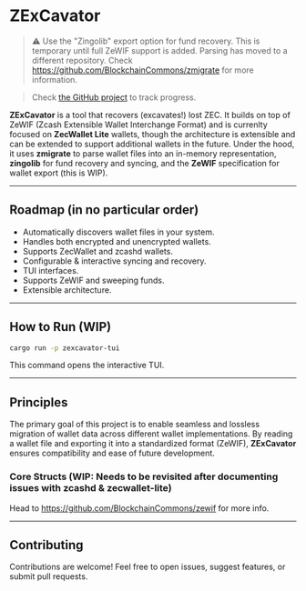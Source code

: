 # ZExCavator

> ⚠️ Use the "Zingolib" export option for fund recovery. This is temporary until full ZeWIF support is added.
> Parsing has moved to a different repository. Check https://github.com/BlockchainCommons/zmigrate for more information.

> Check [the GitHub project](https://github.com/orgs/zingolabs/projects/9) to track progress.

**ZExCavator** is a tool that recovers (excavates!) lost ZEC.
It builds on top of ZeWIF (Zcash Extensible Wallet Interchange Format) and is currenlty focused on **ZecWallet Lite** wallets, though the architecture is extensible and can be extended to support additional wallets in the future. Under the hood, it uses **zmigrate** to parse
wallet files into an in-memory representation, **zingolib** for fund recovery and syncing, and the **ZeWIF** specification for wallet export (this is WIP).

---

## Roadmap (in no particular order)

- Automatically discovers wallet files in your system.
- Handles both encrypted and unencrypted wallets.
- Supports ZecWallet and zcashd wallets.
- Configurable & interactive syncing and recovery.
- TUI interfaces.
- Supports ZeWIF and sweeping funds.
- Extensible architecture.

---

## How to Run (WIP)

```bash
cargo run -p zexcavator-tui
```

This command opens the interactive TUI.

---

## Principles

The primary goal of this project is to enable seamless and lossless migration of wallet data across different wallet implementations.
By reading a wallet file and exporting it into a standardized format (ZeWIF), **ZExCavator** ensures compatibility and ease of future development.

### Core Structs (WIP: Needs to be revisited after documenting issues with zcashd & zecwallet-lite)

Head to https://github.com/BlockchainCommons/zewif for more info.

---

## Contributing

Contributions are welcome! Feel free to open issues, suggest features, or submit pull requests.
